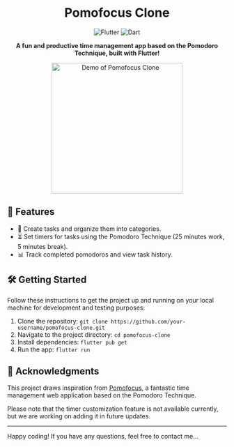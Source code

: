 <h1 align="center">Pomofocus Clone</h1>

<p align="center">
  <img alt="Flutter" src="https://img.shields.io/badge/Flutter-v2.5-blue.svg">
  <img alt="Dart" src="https://img.shields.io/badge/Dart-v2.14.4-green.svg">
</p>

<p align="center">
  <strong>A fun and productive time management app based on the Pomodoro Technique, built with Flutter!</strong>
</p>

<p align="center">
  <img src="https://media1.giphy.com/media/v1.Y2lkPTc5MGI3NjExMnQ1ZjJseXoxZTgxaHlwbTdjOGJoOG9tdWUzZ21wZnRobG5hbGRjbCZlcD12MV9pbnRlcm5hbF9naWZfYnlfaWQmY3Q9Zw/QR2Qjn96vMESkVlf0E/giphy.gif" alt="Demo of Pomofocus Clone" width="300">
</p>

## 🚀 Features

- 📝 Create tasks and organize them into categories.
- ⏳ Set timers for tasks using the Pomodoro Technique (25 minutes work, 5 minutes break).
- 📊 Track completed pomodoros and view task history.

## 🛠️ Getting Started

Follow these instructions to get the project up and running on your local machine for development and testing purposes:

1. Clone the repository: `git clone https://github.com/your-username/pomofocus-clone.git`
2. Navigate to the project directory: `cd pomofocus-clone`
3. Install dependencies: `flutter pub get`
4. Run the app: `flutter run`

## 🙏 Acknowledgments

This project draws inspiration from [Pomofocus](https://pomofocus.io/), a fantastic time management web application based on the Pomodoro Technique.

Please note that the timer customization feature is not available currently, but we are working on adding it in future updates.

---

Happy coding! If you have any questions, feel free to contact me...
